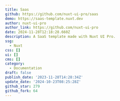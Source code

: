 ```yaml
---
title: Saas
github: https://github.com/nuxt-ui-pro/saas
demo: https://saas-template.nuxt.dev
author: nuxt-ui-pro
author_link: https://github.com/nuxt-ui-pro
date: 2024-11-28T12:18:28.660Z
description: A SaaS template made with Nuxt UI Pro.
ssg:
  - Nuxt
css: []
ui: []
cms: []
category:
  - Documentation
draft: false
publish_date: '2023-11-28T14:28:34Z'
update_date: '2024-10-23T08:25:28Z'
github_star: 279
github_fork: 64
---
```

